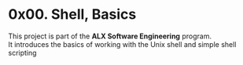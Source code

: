# 0x00. Shell, Basics
This project is part of the **ALX Software Engineering** program.  
It introduces the basics of working with the Unix shell and simple shell scripting
